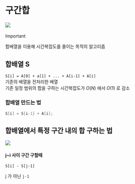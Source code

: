 # 구간합

#### <img src="https://img1.daumcdn.net/thumb/R1280x0/?scode=mtistory2&fname=https%3A%2F%2Fblog.kakaocdn.net%2Fdn%2FbdVm8P%2FbtsDfPUeekh%2FdDSCBN6d6GL5qRFv4UZKYk%2Fimg.png" style="vertical-align: middle;"/>

> [!IMPORTANT]
> 합배열을 이용해 시간복잡도를 줄이는 목적의 알고리즘

## 합배열 S

`S[i] = A[0] + a[1] + ... + A[i-1] + A[i]` <br>
기존의 배열을 전처리한 배열 <br>
기존 일정 범위의 합을 구하는 시간복잡도가 $O(N)$ 에서 $O(1)$ 로 감소 <br>

### 합배열 만드는 법
```java
S[i] = S[i-1] + A[i];
```
## 합배열에서 특정 구간 내의 합 구하는 법

<img src="https://img1.daumcdn.net/thumb/R1280x0/?scode=mtistory2&fname=https%3A%2F%2Fblog.kakaocdn.net%2Fdn%2FbcrOmh%2FbtsDdGDjRnD%2FEQEOvqmkwu7M02t8HmxcrK%2Fimg.png">

####  j~i 사이 구간 구할때
```
S[i] - S[j-1]
```
j 가 아닌 `j-1`